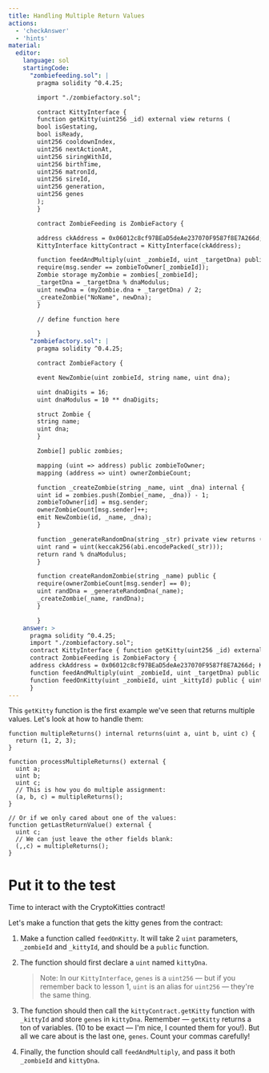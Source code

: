 ```yaml
---
title: Handling Multiple Return Values
actions:
  - 'checkAnswer'
  - 'hints'
material:
  editor:
    language: sol
    startingCode:
      "zombiefeeding.sol": |
        pragma solidity ^0.4.25;

        import "./zombiefactory.sol";

        contract KittyInterface {
        function getKitty(uint256 _id) external view returns (
        bool isGestating,
        bool isReady,
        uint256 cooldownIndex,
        uint256 nextActionAt,
        uint256 siringWithId,
        uint256 birthTime,
        uint256 matronId,
        uint256 sireId,
        uint256 generation,
        uint256 genes
        );
        }

        contract ZombieFeeding is ZombieFactory {

        address ckAddress = 0x06012c8cf97BEaD5deAe237070F9587f8E7A266d;
        KittyInterface kittyContract = KittyInterface(ckAddress);

        function feedAndMultiply(uint _zombieId, uint _targetDna) public {
        require(msg.sender == zombieToOwner[_zombieId]);
        Zombie storage myZombie = zombies[_zombieId];
        _targetDna = _targetDna % dnaModulus;
        uint newDna = (myZombie.dna + _targetDna) / 2;
        _createZombie("NoName", newDna);
        }

        // define function here

        }
      "zombiefactory.sol": |
        pragma solidity ^0.4.25;

        contract ZombieFactory {

        event NewZombie(uint zombieId, string name, uint dna);

        uint dnaDigits = 16;
        uint dnaModulus = 10 ** dnaDigits;

        struct Zombie {
        string name;
        uint dna;
        }

        Zombie[] public zombies;

        mapping (uint => address) public zombieToOwner;
        mapping (address => uint) ownerZombieCount;

        function _createZombie(string _name, uint _dna) internal {
        uint id = zombies.push(Zombie(_name, _dna)) - 1;
        zombieToOwner[id] = msg.sender;
        ownerZombieCount[msg.sender]++;
        emit NewZombie(id, _name, _dna);
        }

        function _generateRandomDna(string _str) private view returns (uint) {
        uint rand = uint(keccak256(abi.encodePacked(_str)));
        return rand % dnaModulus;
        }

        function createRandomZombie(string _name) public {
        require(ownerZombieCount[msg.sender] == 0);
        uint randDna = _generateRandomDna(_name);
        _createZombie(_name, randDna);
        }

        }
    answer: >
      pragma solidity ^0.4.25;
      import "./zombiefactory.sol";
      contract KittyInterface { function getKitty(uint256 _id) external view returns ( bool isGestating, bool isReady, uint256 cooldownIndex, uint256 nextActionAt, uint256 siringWithId, uint256 birthTime, uint256 matronId, uint256 sireId, uint256 generation, uint256 genes ); }
      contract ZombieFeeding is ZombieFactory {
      address ckAddress = 0x06012c8cf97BEaD5deAe237070F9587f8E7A266d; KittyInterface kittyContract = KittyInterface(ckAddress);
      function feedAndMultiply(uint _zombieId, uint _targetDna) public { require(msg.sender == zombieToOwner[_zombieId]); Zombie storage myZombie = zombies[_zombieId]; _targetDna = _targetDna % dnaModulus; uint newDna = (myZombie.dna + _targetDna) / 2; _createZombie("NoName", newDna); }
      function feedOnKitty(uint _zombieId, uint _kittyId) public { uint kittyDna; (,,,,,,,,,kittyDna) = kittyContract.getKitty(_kittyId); feedAndMultiply(_zombieId, kittyDna); }
      }
---
```


This `getKitty` function is the first example we've seen that returns multiple values. Let's look at how to handle them:

    function multipleReturns() internal returns(uint a, uint b, uint c) {
      return (1, 2, 3);
    }
    
    function processMultipleReturns() external {
      uint a;
      uint b;
      uint c;
      // This is how you do multiple assignment:
      (a, b, c) = multipleReturns();
    }
    
    // Or if we only cared about one of the values:
    function getLastReturnValue() external {
      uint c;
      // We can just leave the other fields blank:
      (,,c) = multipleReturns();
    }
    

# Put it to the test

Time to interact with the CryptoKitties contract!

Let's make a function that gets the kitty genes from the contract:

1. Make a function called `feedOnKitty`. It will take 2 `uint` parameters, `_zombieId` and `_kittyId`, and should be a `public` function.

2. The function should first declare a `uint` named `kittyDna`.
    
    > Note: In our `KittyInterface`, `genes` is a `uint256` — but if you remember back to lesson 1, `uint` is an alias for `uint256` — they're the same thing.

3. The function should then call the `kittyContract.getKitty` function with `_kittyId` and store `genes` in `kittyDna`. Remember — `getKitty` returns a ton of variables. (10 to be exact — I'm nice, I counted them for you!). But all we care about is the last one, `genes`. Count your commas carefully!

4. Finally, the function should call `feedAndMultiply`, and pass it both `_zombieId` and `kittyDna`.